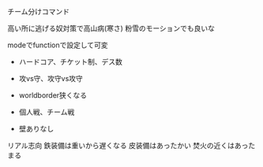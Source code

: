 チーム分けコマンド

高い所に逃げる奴対策で高山病(寒さ)
	粉雪のモーションでも良いな

modeでfunctionで設定して可変

- ハードコア、チケット制、デス数
- 攻vs守、攻守vs攻守
- worldborder狭くなる
- 個人戦、チーム戦

- 壁ありなし

リアル志向
鉄装備は重いから遅くなる
皮装備はあったかい
焚火の近くはあったまる